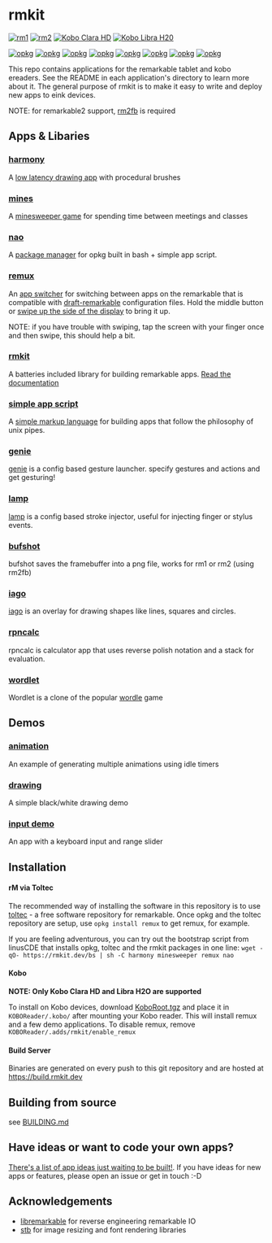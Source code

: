 # rmkit

[![rm1](https://img.shields.io/badge/rM1-supported-green)](https://remarkable.com/store/remarkable)
[![rm2](https://img.shields.io/badge/rM2-supported-green)](https://remarkable.com/store/remarkable-2)
[![Kobo Clara HD](https://img.shields.io/badge/Kobo_Clara_HD-supported-green)](https://us.kobobooks.com/products/kobo-clara-hd)
[![Kobo Libra H20](https://img.shields.io/badge/Kobo_Libra_H2O-supported-green)](https://us.kobobooks.com/products/kobo-libra-h2o)


[![opkg](https://img.shields.io/badge/OPKG-harmony-blue)](https://github.com/toltec-dev/toltec)
[![opkg](https://img.shields.io/badge/OPKG-mines-blue)](https://github.com/toltec-dev/toltec)
[![opkg](https://img.shields.io/badge/OPKG-nao-blue)](https://github.com/toltec-dev/toltec)
[![opkg](https://img.shields.io/badge/OPKG-remux-blue)](https://github.com/toltec-dev/toltec)
[![opkg](https://img.shields.io/badge/OPKG-simple-blue)](https://github.com/toltec-dev/toltec)
[![opkg](https://img.shields.io/badge/OPKG-bufshot-blue)](https://github.com/toltec-dev/toltec)
[![opkg](https://img.shields.io/badge/OPKG-iago-blue)](https://github.com/toltec-dev/toltec)
[![opkg](https://img.shields.io/badge/OPKG-genie-blue)](https://github.com/toltec-dev/toltec)

This repo contains applications for the remarkable tablet and kobo ereaders.
See the README in each application's directory to learn more about it. The
general purpose of rmkit is to make it easy to write and deploy new apps to eink devices.

NOTE: for remarkable2 support, [rm2fb](https://github.com/ddvk/remarkable2-framebuffer) is required


## Apps & Libaries

### [harmony](src/harmony)

A [low latency drawing app](https://rmkit.dev/apps/harmony) with procedural brushes

### [mines](src/minesweeper)

A [minesweeper game](https://rmkit.dev/apps/minesweeper) for spending time between meetings and classes

### [nao](src/nao)

A [package manager](https://rmkit.dev/apps/nao) for opkg built in bash + simple app script.

### [remux](src/remux)

An [app switcher](https://rmkit.dev/apps/remux) for switching between apps on the remarkable that is compatible
with [draft-remarkable](https://github.com/dixonary/draft-reMarkable/)
configuration files. Hold the middle button or [swipe up the side of the display](https://imgur.com/a/rT94L8W) to bring it up.

NOTE: if you have trouble with swiping, tap the screen with your finger once
and then swipe, this should help a bit.

### [rmkit](src/rmkit)

A batteries included library for building remarkable apps. [Read the documentation](https://docs.rmkit.dev)

### [simple app script](src/simple)

A [simple markup language](https://rmkit.dev/apps/sas) for building apps that
follow the philosophy of unix pipes.

### [genie](src/genie)

[genie](https://rmkit.dev/apps/genie) is a config based gesture launcher.
specify gestures and actions and get gesturing!

### [lamp](src/lamp)

[lamp](https://rmkit.dev/apps/lamp) is a config based stroke injector, useful
for injecting finger or stylus events.

### [bufshot](src/bufshot)

bufshot saves the framebuffer into a png file, works for rm1 or rm2 (using
rm2fb)

### [iago](src/iago)

[iago](https://rmkit.dev/apps/iago) is an overlay for drawing shapes like
lines, squares and circles.

### [rpncalc](src/rpncalc)

rpncalc is calculator app that uses reverse polish notation and a stack for
evaluation.

### [wordlet](src/wordlet)

Wordlet is a clone of the popular [wordle](https://www.powerlanguage.co.uk/wordle/) game

## Demos

### [animation](src/animation_demo)

An example of generating multiple animations using idle timers

### [drawing](src/drawing_demo)

A simple black/white drawing demo

### [input demo](src/input_demo)

An app with a keyboard input and range slider

## Installation

#### rM via Toltec

The recommended way of installing the software in this repository is to use
[toltec](https://github.com/toltec-dev/toltec) - a free software repository for
remarkable. Once opkg and the toltec repository are setup, use `opkg install
remux` to get remux, for example.

If you are feeling adventurous, you can try out the bootstrap script from
linusCDE that installs opkg, toltec and the rmkit packages in one line: `wget -qO-
https://rmkit.dev/bs | sh -C harmony minesweeper remux nao`

#### Kobo

**NOTE: Only Kobo Clara HD and Libra H2O are supported**

To install on Kobo devices, download [KoboRoot.tgz](https://build.rmkit.dev/master/latest/kobo/KoboRoot.tgz) and place it in `KOBOReader/.kobo/` after mounting your Kobo reader. This will install remux and a few demo applications. To disable remux, remove `KOBOReader/.adds/rmkit/enable_remux`

#### Build Server

Binaries are generated on every push to this git repository and are hosted at
https://build.rmkit.dev

## Building from source

see [BUILDING.md](docs/BUILDING.md)

## Have ideas or want to code your own apps?

[There's a list of app ideas just waiting to be built!](docs/APP_IDEAS.md). If
you have ideas for new apps or features, please open an issue or get in touch
:-D

## Acknowledgements

* [libremarkable](https://github.com/canselcik/libremarkable) for reverse engineering remarkable IO
* [stb](https://github.com/nothings/stb) for image resizing and font rendering libraries
